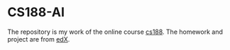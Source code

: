 # CS188-AI

The repository is my work of the online course [cs188](http://ai.berkeley.edu/home.html). The homework and project are from [edX](https://edge.edx.org/courses/BerkeleyX/CS188x-8/Artificial_Intelligence/info).